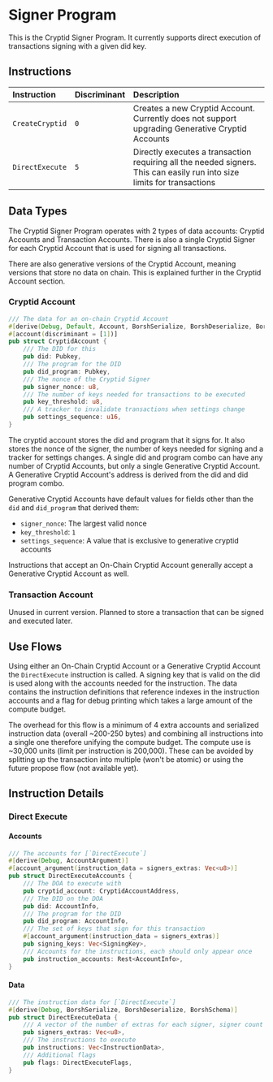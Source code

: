 # Signer Program
This is the Cryptid Signer Program. It currently supports direct execution of transactions signing with a given did key.

## Instructions
| Instruction | Discriminant | Description |
| :--- | :--- | :--- |
| `CreateCryptid` | `0` | Creates a new Cryptid Account. Currently does not support upgrading Generative Cryptid Accounts |
| `DirectExecute` | `5` | Directly executes a transaction requiring all the needed signers. This can easily run into size limits for transactions |

## Data Types
The Cryptid Signer Program operates with 2 types of data accounts: Cryptid Accounts and Transaction Accounts.
There is also a single Cryptid Signer for each Cryptid Account that is used for signing all transactions.

There are also generative versions of the Cryptid Account, meaning versions that store no data on chain. 
This is explained further in the Cryptid Account section.

### Cryptid Account
```rust
/// The data for an on-chain Cryptid Account
#[derive(Debug, Default, Account, BorshSerialize, BorshDeserialize, BorshSchema)]
#[account(discriminant = [1])]
pub struct CryptidAccount {
    /// The DID for this
    pub did: Pubkey,
    /// The program for the DID
    pub did_program: Pubkey,
    /// The nonce of the Cryptid Signer
    pub signer_nonce: u8,
    /// The number of keys needed for transactions to be executed
    pub key_threshold: u8,
    /// A tracker to invalidate transactions when settings change
    pub settings_sequence: u16,
}
```
The cryptid account stores the did and program that it signs for. 
It also stores the nonce of the signer, the number of keys needed for signing and a tracker for settings changes.
A single did and program combo can have any number of Cryptid Accounts, but only a single Generative Cryptid Account.
A Generative Cryptid Account's address is derived from the did and did program combo.

Generative Cryptid Accounts have default values for fields other than the `did` and `did_program` that derived them: 
- `signer_nonce`: The largest valid nonce
- `key_threshold`: `1`
- `settings_sequence`: A value that is exclusive to generative cryptid accounts

Instructions that accept an On-Chain Cryptid Account generally accept a Generative Cryptid Account as well.

### Transaction Account
Unused in current version. Planned to store a transaction that can be signed and executed later.

## Use Flows
Using either an On-Chain Cryptid Account or a Generative Cryptid Account the `DirectExecute` instruction is called. 
A signing key that is valid on the did is used along with the accounts needed for the instruction. 
The data contains the instruction definitions that reference indexes in the instruction accounts and a flag for debug printing which takes a large amount of the compute budget.

The overhead for this flow is a minimum of 4 extra accounts and serialized instruction data (overall ~200-250 bytes) and combining all instructions into a single one therefore unifying the compute budget.
The compute use is ~30,000 units (limit per instruction is 200,000). 
These can be avoided by splitting up the transaction into multiple (won't be atomic) or using the future propose flow (not available yet).

## Instruction Details
### Direct Execute
#### Accounts
```rust
/// The accounts for [`DirectExecute`]
#[derive(Debug, AccountArgument)]
#[account_argument(instruction_data = signers_extras: Vec<u8>)]
pub struct DirectExecuteAccounts {
    /// The DOA to execute with
    pub cryptid_account: CryptidAccountAddress,
    /// The DID on the DOA
    pub did: AccountInfo,
    /// The program for the DID
    pub did_program: AccountInfo,
    /// The set of keys that sign for this transaction
    #[account_argument(instruction_data = signers_extras)]
    pub signing_keys: Vec<SigningKey>,
    /// Accounts for the instructions, each should only appear once
    pub instruction_accounts: Rest<AccountInfo>,
}
```
#### Data
```rust
/// The instruction data for [`DirectExecute`]
#[derive(Debug, BorshSerialize, BorshDeserialize, BorshSchema)]
pub struct DirectExecuteData {
    /// A vector of the number of extras for each signer, signer count is the length
    pub signers_extras: Vec<u8>,
    /// The instructions to execute
    pub instructions: Vec<InstructionData>,
    /// Additional flags
    pub flags: DirectExecuteFlags,
}
```

